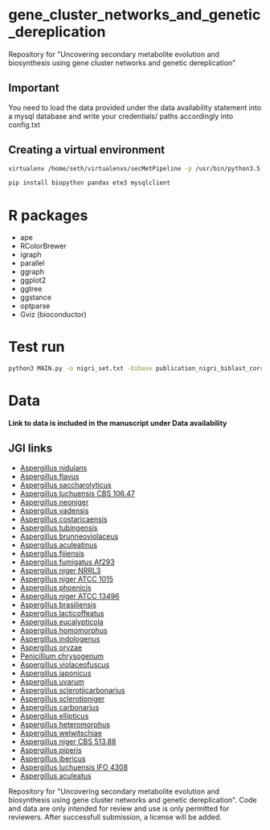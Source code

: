 

# gene_cluster_networks_and_genetic_dereplication
Repository for "Uncovering secondary metabolite evolution and biosynthesis using gene cluster networks and genetic dereplication"


## Important

You need to load the data provided under the data availability statement into a mysql database and write your credentials/ paths accordingly into config.txt

## Creating a virtual environment

```bash
virtualenv /home/seth/virtualenvs/secMetPipeline -p /usr/bin/python3.5

pip install biopython pandas ete3 mysqlclient
```

# R packages

* ape
* RColorBrewer
* igraph
* parallel
* ggraph
* ggplot2
* ggtree
* ggstance
* optparse
* Gviz (bioconductor)

# Test run

```bash
python3 MAIN.py -o nigri_set.txt -bibase publication_nigri_biblast_corrected -biFinal publication_smurf_bidir_hits_nigri_test -t smBasicTree.nwk -l run.log -od nigri_test
```

# Data

**Link to data is included in the manuscript under Data availability**

## JGI links

* [Aspergillus nidulans](https://genome.jgi.doe.gov/Aspnid1/Aspnid1.home.html)
* [Aspergillus flavus](https://genome.jgi.doe.gov/Aspfl1/Aspfl1.home.html)
* [Aspergillus saccharolyticus](https://genome.jgi.doe.gov/Aspsac1/Aspsac1.home.html)
* [Aspergillus luchuensis CBS 106.47](https://genome.jgi.doe.gov/Aspfo1/Aspfo1.home.html)
* [Aspergillus neoniger](https://genome.jgi.doe.gov/Aspneo1/Aspneo1.home.html)
* [Aspergillus vadensis](https://genome.jgi.doe.gov/Aspvad1/Aspvad1.home.html)
* [Aspergillus costaricaensis](https://genome.jgi.doe.gov/Aspcos1/Aspcos1.home.html)
* [Aspergillus tubingensis](https://genome.jgi.doe.gov/Asptu1/Asptu1.home.html)
* [Aspergillus brunneoviolaceus](https://genome.jgi.doe.gov/Aspbru1/Aspbru1.home.html)
* [Aspergillus aculeatinus](https://genome.jgi.doe.gov/Aspacu1/Aspacu1.home.html)
* [Aspergillus fijiensis](https://genome.jgi.doe.gov/Aspfij1/Aspfij1.home.html)
* [Aspergillus fumigatus Af293](https://genome.jgi.doe.gov/Aspfu1/Aspfu1.home.html)
* [Aspergillus niger NRRL3](https://genome.jgi.doe.gov/Aspni\_NRRL3\_1/Aspni\_NRRL3\_1.home.html)
* [Aspergillus niger ATCC 1015](https://genome.jgi.doe.gov/Aspni7/Aspni7.home.html)
* [Aspergillus phoenicis](https://genome.jgi.doe.gov/Aspph1/Aspph1.home.html)
* [Aspergillus niger ATCC 13496](https://genome.jgi.doe.gov/Aspni\_bvT\_1/Aspni\_bvT\_1.home.html)
* [Aspergillus brasiliensis](https://genome.jgi.doe.gov/Aspbr1/Aspbr1.home.html)
* [Aspergillus lacticoffeatus](https://genome.jgi.doe.gov/Asplac1/Asplac1.home.html)
* [Aspergillus eucalypticola](https://genome.jgi.doe.gov/Aspeuc1/Aspeuc1.home.html)
* [Aspergillus homomorphus](https://genome.jgi.doe.gov/Asphom1/Asphom1.home.html)
* [Aspergillus indologenus](https://genome.jgi.doe.gov/Aspind1/Aspind1.home.html)
* [Aspergillus oryzae](https://genome.jgi.doe.gov/Aspor1/Aspor1.home.html)
* [Penicillium chrysogenum](https://genome.jgi.doe.gov/Pench1/Pench1.home.html)
* [Aspergillus violaceofuscus](https://genome.jgi.doe.gov/Aspvio1/Aspvio1.home.html)
* [Aspergillus japonicus](https://genome.jgi.doe.gov/Aspjap1/Aspjap1.home.html)
* [Aspergillus uvarum](https://genome.jgi.doe.gov/Aspuva1/Aspuva1.home.html)
* [Aspergillus sclerotiicarbonarius](https://genome.jgi.doe.gov/Aspscle1/Aspscle1.home.html)
* [Aspergillus sclerotioniger](https://genome.jgi.doe.gov/Aspscl1/Aspscl1.home.html)
* [Aspergillus carbonarius](https://genome.jgi.doe.gov/Aspca3/Aspca3.home.html)
* [Aspergillus ellipticus](https://genome.jgi.doe.gov/Aspell1/Aspell1.home.html)
* [Aspergillus heteromorphus](https://genome.jgi.doe.gov/Asphet1/Asphet1.home.html)
* [Aspergillus welwitschiae](https://genome.jgi.doe.gov/Aspwel1/Aspwel1.home.html)
* [Aspergillus niger CBS 513.88](https://genome.jgi.doe.gov/Aspni\_DSM\_1/Aspni\_DSM\_1.home.html)
* [Aspergillus piperis](https://genome.jgi.doe.gov/Asppip1/Asppip1.home.html)
* [Aspergillus ibericus](https://genome.jgi.doe.gov/Aspibe1/Aspibe1.home.html)
* [Aspergillus luchuensis IFO 4308](https://genome.jgi.doe.gov/Aspka1\_1/Aspka1\_1.home.html)
* [Aspergillus aculeatus](https://genome.jgi.doe.gov/Aspac1/Aspac1.home.html)

Repository for "Uncovering secondary metabolite evolution and biosynthesis using gene cluster networks and genetic dereplication". Code and data are only intended for review and use is only permitted for reviewers. After successfull submission, a license will be added.

